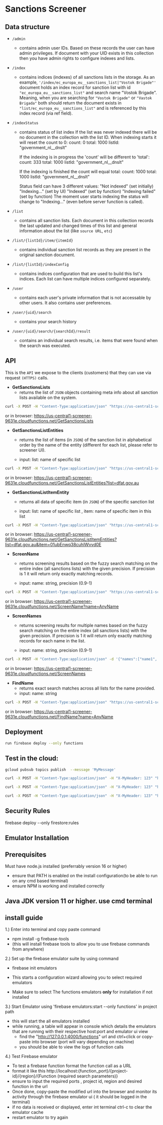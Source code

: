 # Sanctions Screener

## **Data structure**

- `/admin` 
  - contains admin user IDs. Based on these records the user can have admin privileges. If document with your UID exists in this collection then you have admin rights to configure indexes and lists.

- `/index`
  - contains indices (indexes) of all sanctions lists in the storage.
  As an example, `'/index/ec_europa_eu__sanctions_list|"Vostok Brigade"'` document holds an index record for sanction list with id `"ec_europa_eu__sanctions_list"` and search name "Vostok Brigade". Meaning, when you are searching for `"Vostok Brigade"` or `"Vastok Brigada"` both should return the document exists in `"list/ec_europa_eu__sanctions_list"` and is referenced by this index record (via ref field).

- `/indexStatus`
  - contains status of list index
    If the list was never indexed there will be no document in the collection with the list ID.
    When indexing starts it will reset the count to 0:
      count: 0
      total: 1000
      listId: "government_nl__dnslt"

    If the indexing is in progress the 'count' will be different to 'total':
      count: 333
      total: 1000
      listId: "government_nl__dnslt"

    If the indexing is finished the count will equal total:
      count: 1000
      total: 1000
      listId: "government_nl__dnslt"

    Status field can have 3 different values:
      "Not indexed"  (set initially)
      "Indexing..."  (set by UI)
      "Indexed"  (set by function)
      "Indexing failed" (set by function)
    The moment user starts indexing the status will change to "Indexing..." (even before server function is called). 

- `/list`
  - contains all sanction lists. Each document in this collection records the last updated and changed times of this list and general information about the list (like `source URL`, `etc`)

- `/list/{listId}/item/{itemId}`
  - contains individual sanction list records as they are present in the original sanction document.

- `/list/{listId}/indexConfig`
  - contains indices configuration that are used to build this list's indices. Each list can have multiple indices configured separately.

- `/user`
  - contains each user's private information that is not accessable by other users. It also contains user preferences.

- `/user/{uid}/search`
  - contains your search history

- `/user/{uid}/search/{searchId}/result`
  - contains an individual search results, i.e. items that were found when the search was executed.

## **API**

This is the `API` we expose to the clients (customers) that they can use via request `(HTTPS)` calls.

- **GetSanctionsLists**
  - returns the list of `JSON` objects containing meta info about all sanction lists available on the system.

```bash
curl -X POST -H "Content-Type:application/json" "https://us-central1-screener-9631e.cloudfunctions.net/GetSanctionsLists"
```

or in browser: https://us-central1-screener-9631e.cloudfunctions.net/GetSanctionsLists

- **GetSanctionsListEntities**
  - returns the list of items (in `JSON`) of the sanction list in alphabetical order by the name of the entity (different for each list, please refer to screener UI).

  - input: list: name of specific list


```bash
curl -X POST -H "Content-Type:application/json" "https://us-central1-screener-9631e.cloudfunctions.net/GetSanctionsListEntities?list=dfat.gov.au"
```

or in browser: https://us-central1-screener-9631e.cloudfunctions.net/GetSanctionsListEntities?list=dfat.gov.au

- **GetSanctionsListItemEntity**
  - returns all data of specific item (in `JSON`) of the specific sanction list

  - input: list: name of specific list , item: name of specific item in this list 


```bash
curl -X POST -H "Content-Type:application/json" "https://us-central1-screener-9631e.cloudfunctions.net/GetSanctionsListItemEntities?list=dfat.gov.au&item=01ubEnwq38cuhIWvvd0E"
```

or in browser: https://us-central1-screener-9631e.cloudfunctions.net/GetSanctionsListItemEntities?list=dfat.gov.au&item=01ubEnwq38cuhIWvvd0E



- **ScreenName**
  - returns screening results based on the fuzzy search matching on the entire index (all sanctions lists) with the given precision. If precision is 1 it will return only exactly matching records.
  
  - input: name: string, precision (0.9-1)

```bash
curl -X POST -H "Content-Type:application/json" "https://us-central1-screener-9631e.cloudfunctions.net/ScreenName?name=AnyName"
```

or in browser: https://us-central1-screener-9631e.cloudfunctions.net/ScreenName?name=AnyName


- **ScreenNames**
  - returns screening results for multiple names based on the fuzzy search matching on the entire index (all sanctions lists) with the given precision. If precision is 1 it will return only exactly matching records for each name in the list.
  
  - input: name: string, precision (0.9-1)

```bash
curl -X POST -H "Content-Type:application/json" -d '{"names":["name1", "name2", "name3"], "precision":0.9}' "https://us-central1-screener-9631e.cloudfunctions.net/ScreenNames"
```

or in browser: https://us-central1-screener-9631e.cloudfunctions.net/ScreenNames

- **FindName**
  - returns exact search matches across all lists for the name provided.  
  - input:  name: string

```bash
curl -X POST -H "Content-Type:application/json" "https://us-central1-screener-9631e.cloudfunctions.net/FindName?name=AnyName"
```

or in browser: https://us-central1-screener-9631e.cloudfunctions.net/FindName?name=AnyName

  
<!-- - **ScreenPerson (TBD)**
  - returns screening results based on the fuzzy search matching on the entire index (all sanctions lists) with the given precision. If precision is 1 it will return only exactly matching records.
  
  - input: search target string, precision (0.9-1)
  - optional: `DOB`, `nationality` -->

## **Deployment**
```bash
run firebase deploy --only functions
```
## **Test in the cloud:**
```bash
gcloud pubsub topics publish  --message 'MyMessage'
```

```bash
curl -X POST -H "Content-Type:application/json" -H "X-MyHeader: 123" "https://us-central1-screener-9631e.cloudfunctions.net/index_list2?list=ec_europa_eu__sanctions_list" -d '[{"field":"nameAlias", "type":"array","subField":"wholeName"}]'
```

```bash
curl -X POST -H "Content-Type:application/json" -H "X-MyHeader: 123" "https://us-central1-screener-9631e.cloudfunctions.net/screen?target=test"
```

```bash
curl -X POST -H "Content-Type:application/json" -H "X-MyHeader: 123" "https://us-central1-screener-9631e.cloudfunctions.net/test?test_parameter=hello" -d '{"test_json":"Hello World!"}'
```


## **Security Rules** ##
firebase deploy --only firestore:rules

## **Emulator Installation** ##

Prerequisites
-------------------------------------------------------------------------------------------------
Must have node.js installed (preferrably version 16 or higher)
   - ensure that PATH is enabled on the install configuration(to be able to run  on any cmd based terminal)
   - ensure NPM is working and installed correctly

Java JDK version 11 or higher.
use cmd terminal 
-------------------------------------------------------------------------------------------------
install guide
-------------------------------------------------------------------------------------------------
1.) Enter into terminal and copy paste command 
   - npm install -g firebase-tools
   - (this will install firebase tools to allow you to use firebase commands from anywhere)

2.) Set up the firebase emulator suite by using command 
   - firebase init emulators

   - This starts a configuration wizard allowing you to select required emulators
   - Make sure to select The functions emulators **only** for installation if not installed

3.) Start Emulator using 'firebase emulators:start --only functions' in project path
   - this will start the all emulators installed
   - while running, a table will appear in console which details the emulators that are running with their respective host:port and emulator ui view
       - find  the "http://127.0.0.1:4000/functions" url and ctrl+click  or copy-paste into browser (port will vary depending on machine)
       - you should be able to view the logs of function calls
       

4.) Test Firebase emulator
   - To test a firebase function format the function call as a URL
   - format it like this http://localhost:{function_port}/{project-id}/{region}/{Function (required search parameters)}
   - ensure to input the required ports , project id, region and desired function in the url
   - Once done, copy-paste the modified url into the browser and monitor its activity through the firebase emulator ui ( it should be logged in the terminal) 
   - if no data is received or displayed, enter int terminal ctrl-c to clear the emulator cache
   - restart emulator to try again  

	